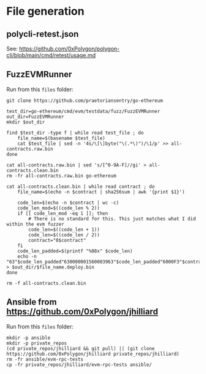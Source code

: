 # File generation
## polycli-retest.json
See: https://github.com/0xPolygon/polygon-cli/blob/main/cmd/retest/usage.md

## FuzzEVMRunner
Run from this ```files``` folder:

    git clone https://github.com/praetoriansentry/go-ethereum

    test_dir=go-ethereum/cmd/evm/testdata/fuzz/FuzzEVMRunner
    out_dir=FuzzEVMRunner
    mkdir $out_dir

    find $test_dir -type f | while read test_file ; do
        file_name=$(basename $test_file)
        cat $test_file | sed -n '4s/\[\]byte("\(.*\)")/\1/p' >> all-contracts.raw.bin
    done

    cat all-contracts.raw.bin | sed 's/[^0-9A-F]//gi' > all-contracts.clean.bin
    rm -fr all-contracts.raw.bin go-ethereum

    cat all-contracts.clean.bin | while read contract ; do
        file_name=$(echo -n $contract | sha256sum | awk '{print $1}')

        code_len=$(echo -n $contract | wc -c)
        code_len_mod=$((code_len % 2))
        if [[ code_len_mod -eq 1 ]]; then
            # There is no standard for this. This just matches what I did within the evm fuzzer
            code_len=$((code_len + 1))
            code_len=$((code_len / 2))
            contract="0$contract"
        fi
        code_len_padded=$(printf "%08x" $code_len)
        echo -n "63"$code_len_padded"630000001560003963"$code_len_padded"6000F3"$contract > $out_dir/$file_name.deploy.bin
    done

    rm -f all-contracts.clean.bin

## Ansible from https://github.com/0xPolygon/jhilliard

Run from this ```files``` folder:

    mkdir -p ansible
    mkdir -p private_repos
    (cd private_repos/jhilliard && git pull) || (git clone https://github.com/0xPolygon/jhilliard private_repos/jhilliard)
    rm -fr ansible/evm-rpc-tests
    cp -fr private_repos/jhilliard/evm-rpc-tests ansible/
